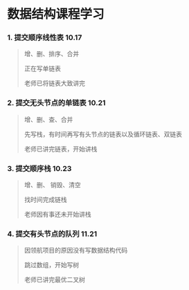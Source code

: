 # 数据结构课程学习

### 1. 提交顺序线性表  10.17

> 增、删、排序、合并
>
> 正在写单链表
>
> 老师已将链表大致讲完

### 2. 提交无头节点的单链表  10.21

> 增、删、查、合并
>
> 先写栈，有时间再写有头节点的链表以及循环链表、双链表
>
> 老师已讲完链表，开始讲栈

### 3. 提交顺序栈  10.23

> 增、删、 销毁、清空
>
> 找时间完成链栈
>
> 老师因有事还未开始讲栈

### 4. 提交有头节点的队列  11.21

> 因领航项目的原因没有写数据结构代码
>
> 跳过数组，开始写树
>
> 老师已讲完最优二叉树

